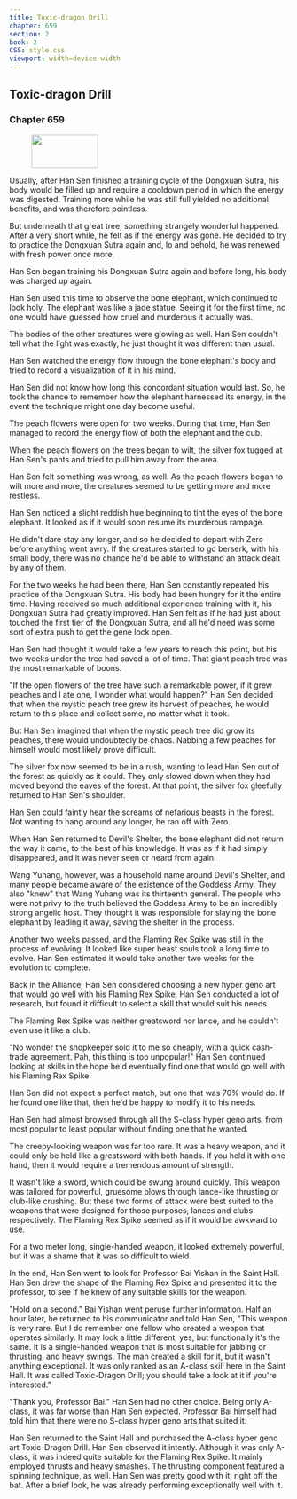 ```yaml
---
title: Toxic-dragon Drill
chapter: 659
section: 2
book: 2
CSS: style.css
viewport: width=device-width
---
```


## Toxic-dragon Drill

### Chapter 659

<figure>
	<img src="../Images/gem.gif" alt="" id="gem" width="120" height="60" />
</figure>

Usually, after Han Sen finished a training cycle of the Dongxuan Sutra, his body would be filled up and require a cooldown period in which the energy was digested. Training more while he was still full yielded no additional benefits, and was therefore pointless.

But underneath that great tree, something strangely wonderful happened. After a very short while, he felt as if the energy was gone. He decided to try to practice the Dongxuan Sutra again and, lo and behold, he was renewed with fresh power once more.

Han Sen began training his Dongxuan Sutra again and before long, his body was charged up again.

Han Sen used this time to observe the bone elephant, which continued to look holy. The elephant was like a jade statue. Seeing it for the first time, no one would have guessed how cruel and murderous it actually was.

The bodies of the other creatures were glowing as well. Han Sen couldn't tell what the light was exactly, he just thought it was different than usual.

Han Sen watched the energy flow through the bone elephant's body and tried to record a visualization of it in his mind.

Han Sen did not know how long this concordant situation would last. So, he took the chance to remember how the elephant harnessed its energy, in the event the technique might one day become useful.

The peach flowers were open for two weeks. During that time, Han Sen managed to record the energy flow of both the elephant and the cub.

When the peach flowers on the trees began to wilt, the silver fox tugged at Han Sen's pants and tried to pull him away from the area.

Han Sen felt something was wrong, as well. As the peach flowers began to wilt more and more, the creatures seemed to be getting more and more restless.

Han Sen noticed a slight reddish hue beginning to tint the eyes of the bone elephant. It looked as if it would soon resume its murderous rampage.

He didn't dare stay any longer, and so he decided to depart with Zero before anything went awry. If the creatures started to go berserk, with his small body, there was no chance he'd be able to withstand an attack dealt by any of them.

For the two weeks he had been there, Han Sen constantly repeated his practice of the Dongxuan Sutra. His body had been hungry for it the entire time. Having received so much additional experience training with it, his Dongxuan Sutra had greatly improved. Han Sen felt as if he had just about touched the first tier of the Dongxuan Sutra, and all he'd need was some sort of extra push to get the gene lock open.

Han Sen had thought it would take a few years to reach this point, but his two weeks under the tree had saved a lot of time. That giant peach tree was the most remarkable of boons.

"If the open flowers of the tree have such a remarkable power, if it grew peaches and I ate one, I wonder what would happen?" Han Sen decided that when the mystic peach tree grew its harvest of peaches, he would return to this place and collect some, no matter what it took.

But Han Sen imagined that when the mystic peach tree did grow its peaches, there would undoubtedly be chaos. Nabbing a few peaches for himself would most likely prove difficult.

The silver fox now seemed to be in a rush, wanting to lead Han Sen out of the forest as quickly as it could. They only slowed down when they had moved beyond the eaves of the forest. At that point, the silver fox gleefully returned to Han Sen's shoulder.

Han Sen could faintly hear the screams of nefarious beasts in the forest. Not wanting to hang around any longer, he ran off with Zero.

When Han Sen returned to Devil's Shelter, the bone elephant did not return the way it came, to the best of his knowledge. It was as if it had simply disappeared, and it was never seen or heard from again.

Wang Yuhang, however, was a household name around Devil's Shelter, and many people became aware of the existence of the Goddess Army. They also "knew" that Wang Yuhang was its thirteenth general. The people who were not privy to the truth believed the Goddess Army to be an incredibly strong angelic host. They thought it was responsible for slaying the bone elephant by leading it away, saving the shelter in the process.

Another two weeks passed, and the Flaming Rex Spike was still in the process of evolving. It looked like super beast souls took a long time to evolve. Han Sen estimated it would take another two weeks for the evolution to complete.

Back in the Alliance, Han Sen considered choosing a new hyper geno art that would go well with his Flaming Rex Spike. Han Sen conducted a lot of research, but found it difficult to select a skill that would suit his needs.

The Flaming Rex Spike was neither greatsword nor lance, and he couldn't even use it like a club.

"No wonder the shopkeeper sold it to me so cheaply, with a quick cash-trade agreement. Pah, this thing is too unpopular!" Han Sen continued looking at skills in the hope he'd eventually find one that would go well with his Flaming Rex Spike.

Han Sen did not expect a perfect match, but one that was 70% would do. If he found one like that, then he'd be happy to modify it to his needs.

Han Sen had almost browsed through all the S-class hyper geno arts, from most popular to least popular without finding one that he wanted.

The creepy-looking weapon was far too rare. It was a heavy weapon, and it could only be held like a greatsword with both hands. If you held it with one hand, then it would require a tremendous amount of strength.

It wasn't like a sword, which could be swung around quickly. This weapon was tailored for powerful, gruesome blows through lance-like thrusting or club-like crushing. But these two forms of attack were best suited to the weapons that were designed for those purposes, lances and clubs respectively. The Flaming Rex Spike seemed as if it would be awkward to use.

For a two meter long, single-handed weapon, it looked extremely powerful, but it was a shame that it was so difficult to wield.

In the end, Han Sen went to look for Professor Bai Yishan in the Saint Hall. Han Sen drew the shape of the Flaming Rex Spike and presented it to the professor, to see if he knew of any suitable skills for the weapon.

"Hold on a second." Bai Yishan went peruse further information. Half an hour later, he returned to his communicator and told Han Sen, "This weapon is very rare. But I do remember one fellow who created a weapon that operates similarly. It may look a little different, yes, but functionally it's the same. It is a single-handed weapon that is most suitable for jabbing or thrusting, and heavy swings. The man created a skill for it, but it wasn't anything exceptional. It was only ranked as an A-class skill here in the Saint Hall. It was called Toxic-Dragon Drill; you should take a look at it if you're interested."

"Thank you, Professor Bai." Han Sen had no other choice. Being only A-class, it was far worse than Han Sen expected. Professor Bai himself had told him that there were no S-class hyper geno arts that suited it.

Han Sen returned to the Saint Hall and purchased the A-class hyper geno art Toxic-Dragon Drill. Han Sen observed it intently. Although it was only A-class, it was indeed quite suitable for the Flaming Rex Spike. It mainly employed thrusts and heavy smashes. The thrusting component featured a spinning technique, as well. Han Sen was pretty good with it, right off the bat. After a brief look, he was already performing exceptionally well with it.